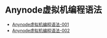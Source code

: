 # Anynode虚拟机编程语法
- [Anynode虚拟机编程语法-001](anynode-vm-001.md)
- [Anynode虚拟机编程语法-002](anynode-vm-002.md)